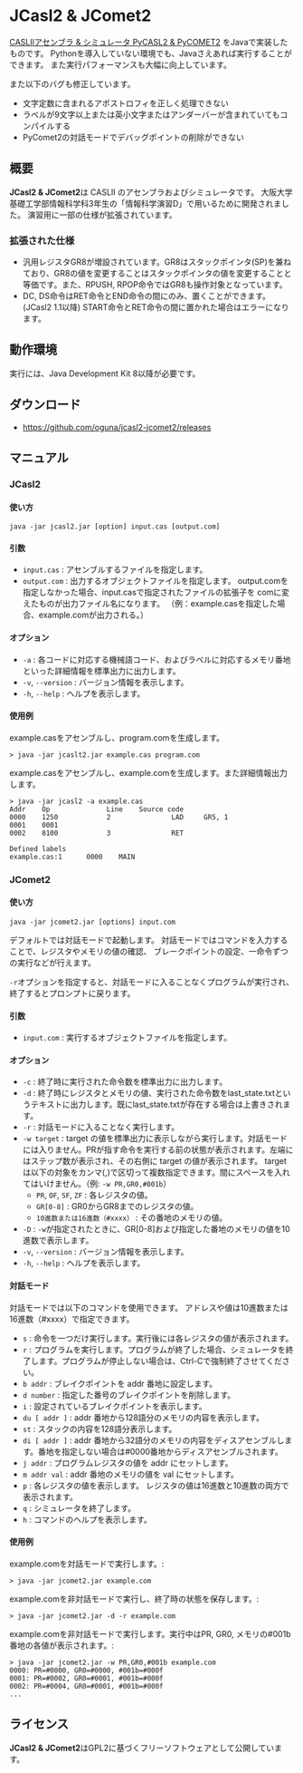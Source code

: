 # JCasl2 & JComet2

[CASLIIアセンブラ & シミュレータ PyCASL2 & PyCOMET2](http://www.image.med.osaka-u.ac.jp/member/nakamoto/pycasl2/)
をJavaで実装したものです。
Pythonを導入していない環境でも、Javaさえあれば実行することができます。
また実行パフォーマンスも大幅に向上しています。

また以下のバグも修正しています。

- 文字定数に含まれるアポストロフィを正しく処理できない
- ラベルが9文字以上または英小文字またはアンダーバーが含まれていてもコンパイルする
- PyComet2の対話モードでデバッグポイントの削除ができない

## 概要

**JCasl2 & JComet2**は CASLII のアセンブラおよびシミュレータです。
大阪大学基礎工学部情報科学科3年生の「情報科学演習D」で用いるために開発されました。
演習用に一部の仕様が拡張されています。

### 拡張された仕様

- 汎用レジスタGR8が増設されています。GR8はスタックポインタ(SP)を兼ねており、GR8の値を変更することはスタックポインタの値を変更することと等価です。また、RPUSH, RPOP命令ではGR8も操作対象となっています。
- DC, DS命令はRET命令とEND命令の間にのみ、置くことができます。(JCasl2 1.1以降) START命令とRET命令の間に置かれた場合はエラーになります。

## 動作環境

実行には、Java Development Kit 8以降が必要です。

## ダウンロード

- https://github.com/oguna/jcasl2-jcomet2/releases

## マニュアル

### JCasl2

#### 使い方

```
java -jar jcasl2.jar [option] input.cas [output.com]
```

#### 引数

- `input.cas` : アセンブルするファイルを指定します。
- `output.com` : 出力するオブジェクトファイルを指定します。 output.comを指定しなかった場合、input.casで指定されたファイルの拡張子を comに変えたものが出力ファイル名になります。 （例：example.casを指定した場合、example.comが出力される。）

#### オプション

- `-a` : 各コードに対応する機械語コード、およびラベルに対応するメモリ番地といった詳細情報を標準出力に出力します。
- `-v`, `--version` : バージョン情報を表示します。
- `-h`, `--help` : ヘルプを表示します。

#### 使用例

example.casをアセンブルし、program.comを生成します。

```
> java -jar jcaslt2.jar example.cas program.com
```

example.casをアセンブルし、example.comを生成します。また詳細情報出力します。

```
> java -jar jcasl2 -a example.cas
Addr    Op              Line    Source code
0000    1250            2               LAD     GR5, 1
0001    0001
0002    8100            3               RET

Defined labels
example.cas:1      0000    MAIN
```

### JComet2

#### 使い方

```
java -jar jcomet2.jar [options] input.com
```

デフォルトでは対話モードで起動します。
対話モードではコマンドを入力することで、レジスタやメモリの値の確認、 ブレークポイントの設定、一命令ずつの実行などが行えます。

`-r`オプションを指定すると、対話モードに入ることなくプログラムが実行され、終了するとプロンプトに戻ります。

#### 引数

- `input.com` : 実行するオブジェクトファイルを指定します。

#### オプション

- `-c` : 終了時に実行された命令数を標準出力に出力します。
- `-d` : 終了時にレジスタとメモリの値、実行された命令数をlast_state.txtというテキストに出力します。既にlast_state.txtが存在する場合は上書きされます。
- `-r` : 対話モードに入ることなく実行します。
- `-w target` : target の値を標準出力に表示しながら実行します。対話モードには入りません。PRが指す命令を実行する前の状態が表示されます。左端にはステップ数が表示され、その右側に target の値が表示されます。 target は以下の対象をカンマ(,)で区切って複数指定できます。間にスペースを入れてはいけません。（例: `-w PR,GR0,#001b`）
  - `PR`, `OF`, `SF`, `ZF` : 各レジスタの値。
  - `GR[0-8]` : GR0からGR8までのレジスタの値。
  - `10進数または16進数（#xxxx）` : その番地のメモリの値。
- `-D` : `-w`が指定されたときに、GR[0-8]および指定した番地のメモリの値を10進数で表示します。
- `-v`, `--version` : バージョン情報を表示します。
- `-h`, `--help` : ヘルプを表示します。

#### 対話モード

対話モードでは以下のコマンドを使用できます。 アドレスや値は10進数または16進数（#xxxx）で指定できます。

- `s` : 命令を一つだけ実行します。実行後には各レジスタの値が表示されます。
- `r` : プログラムを実行します。プログラムが終了した場合、シミュレータを終了します。プログラムが停止しない場合は、Ctrl-Cで強制終了させてください。
- `b addr` : ブレイクポイントを addr 番地に設定します。
- `d number` : 指定した番号のブレイクポイントを削除します。
- `i` : 設定されているブレイクポイントを表示します。
- `du [ addr ]` : addr 番地から128語分のメモリの内容を表示します。
- `st` : スタックの内容を128語分表示します。
- `di [ addr ]` : addr 番地から32語分のメモリの内容をディスアセンブルします。番地を指定しない場合は#0000番地からディスアセンブルされます。
- `j addr` : プログラムレジスタの値を addr にセットします。
- `m addr val` : addr 番地のメモリの値を val にセットします。
- `p` : 各レジスタの値を表示します。 レジスタの値は16進数と10進数の両方で表示されます。
- `q` : シミュレータを終了します。
- `h` : コマンドのヘルプを表示します。

#### 使用例
example.comを対話モードで実行します。:

```
> java -jar jcomet2.jar example.com
```

example.comを非対話モードで実行し、終了時の状態を保存します。:

```
> java -jar jcomet2.jar -d -r example.com
```

example.comを非対話モードで実行します。実行中はPR, GR0, メモリの#001b番地の各値が表示されます。:

```
> java -jar jcomet2.jar -w PR,GR0,#001b example.com
0000: PR=#0000, GR0=#0000, #001b=#000f
0001: PR=#0002, GR0=#0001, #001b=#000f
0002: PR=#0004, GR0=#0001, #001b=#000f
...
```

## ライセンス

**JCasl2 & JComet2**はGPL2に基づくフリーソフトウェアとして公開しています。
